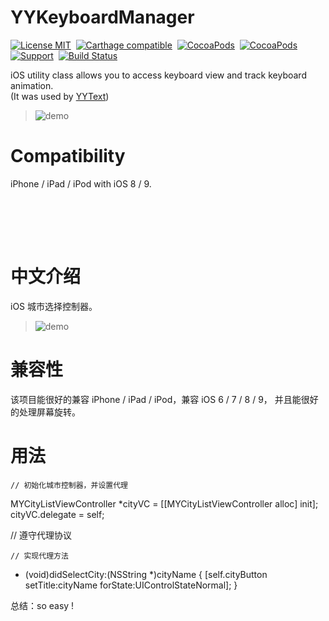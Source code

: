 YYKeyboardManager
==============

[![License MIT](https://img.shields.io/badge/license-MIT-green.svg?style=flat)](https://raw.githubusercontent.com/ibireme/YYKeyboardManager/master/LICENSE)&nbsp;
[![Carthage compatible](https://img.shields.io/badge/Carthage-compatible-4BC51D.svg?style=flat)](https://github.com/Carthage/Carthage)&nbsp;
[![CocoaPods](http://img.shields.io/cocoapods/v/YYKeyboardManager.svg?style=flat)](http://cocoapods.org/?q=YYKeyboardManager)&nbsp;
[![CocoaPods](http://img.shields.io/cocoapods/p/YYKeyboardManager.svg?style=flat)](http://cocoapods.org/?q=YYKeyboardManager)&nbsp;
[![Support](https://img.shields.io/badge/support-iOS%206%2B%20-blue.svg?style=flat)](https://www.apple.com/nl/ios/)&nbsp;
[![Build Status](https://travis-ci.org/ibireme/YYKeyboardManager.svg?branch=master)](https://travis-ci.org/ibireme/YYKeyboardManager)

iOS utility class allows you to access keyboard view and track keyboard animation.<br/>
(It was used by [YYText](https://github.com/ibireme/YYText))

> ![demo](https://raw.github.com/NengQuan/MYCityListViewController/master/Demo/334.gif
)

Compatibility
==============
iPhone / iPad / iPod with iOS  8 / 9.

<br/><br/>
---
中文介绍
==============
iOS 城市选择控制器。<br/>

> ![demo](https://raw.github.com/ibireme/YYKeyboardManager/master/Demo/snapshot.gif
)

兼容性
==============
该项目能很好的兼容 iPhone / iPad / iPod，兼容 iOS 6 / 7 / 8 / 9，
并且能很好的处理屏幕旋转。

用法
==============
	// 初始化城市控制器，并设置代理
 MYCityListViewController *cityVC = [[MYCityListViewController alloc] init];
 cityVC.delegate = self;

// 遵守代理协议
<MYCityListViewControllerDelegaate>
	
	// 实现代理方法
- (void)didSelectCity:(NSString *)cityName
{
    [self.cityButton setTitle:cityName forState:UIControlStateNormal];
}

总结：so easy !
